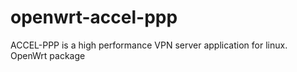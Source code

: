 # openwrt-accel-ppp
ACCEL-PPP is a high performance VPN server application for linux.
OpenWrt package
